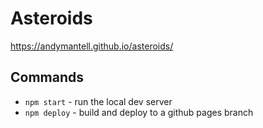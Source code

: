 # Asteroids

https://andymantell.github.io/asteroids/

## Commands

- `npm start` - run the local dev server
- `npm deploy` - build and deploy to a github pages branch